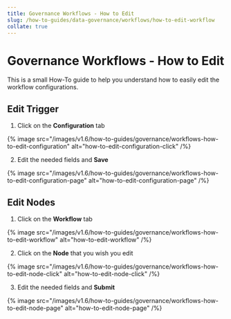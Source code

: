 ```yaml
---
title: Governance Workflows - How to Edit
slug: /how-to-guides/data-governance/workflows/how-to-edit-workflow
collate: true
---
```


# Governance Workflows - How to Edit

This is a small How-To guide to help you understand how to easily edit the workflow configurations.

## Edit Trigger

1. Click on the **Configuration** tab

{% image src="/images/v1.6/how-to-guides/governance/workflows-how-to-edit-configuration" alt="how-to-edit-configuration-click" /%}

2. Edit the needed fields and **Save**

{% image src="/images/v1.6/how-to-guides/governance/workflows-how-to-edit-configuration-page" alt="how-to-edit-configuration-page" /%}

## Edit Nodes

1. Click on the **Workflow** tab

{% image src="/images/v1.6/how-to-guides/governance/workflows-how-to-edit-workflow" alt="how-to-edit-workflow" /%}

2. Click on the **Node** that you wish you edit

{% image src="/images/v1.6/how-to-guides/governance/workflows-how-to-edit-node-click" alt="how-to-edit-node-click" /%}

3. Edit the needed fields and **Submit**

{% image src="/images/v1.6/how-to-guides/governance/workflows-how-to-edit-node-page" alt="how-to-edit-node-page" /%}
